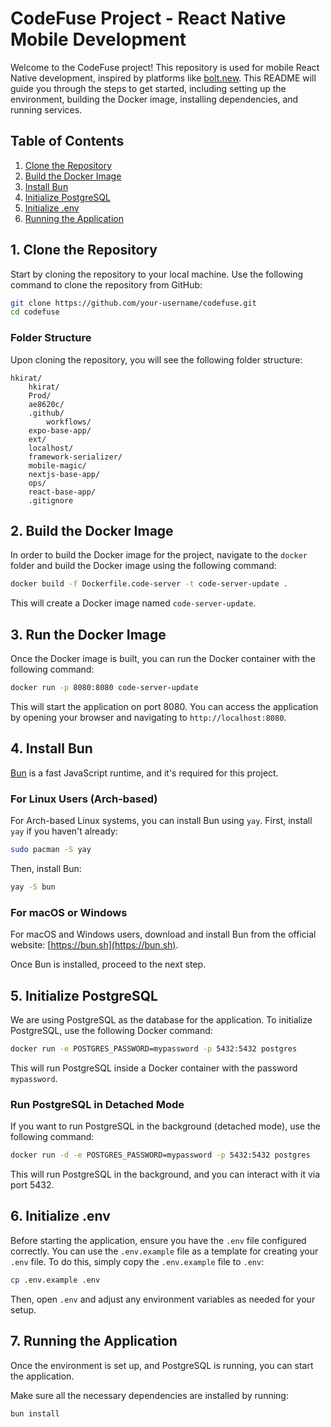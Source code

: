 
# CodeFuse Project - React Native Mobile Development

Welcome to the CodeFuse project! This repository is used for mobile React Native development, inspired by platforms like [bolt.new](https://bolt.new). This README will guide you through the steps to get started, including setting up the environment, building the Docker image, installing dependencies, and running services.

## Table of Contents

1. [Clone the Repository](#clone-the-repository)
2. [Build the Docker Image](#build-the-docker-image)
3. [Install Bun](#install-bun)
4. [Initialize PostgreSQL](#initialize-postgresql)
5. [Initialize .env](#initialize-env)
6. [Running the Application](#running-the-application)

## 1. Clone the Repository

Start by cloning the repository to your local machine. Use the following command to clone the repository from GitHub:

```bash
git clone https://github.com/your-username/codefuse.git
cd codefuse
```

### Folder Structure

Upon cloning the repository, you will see the following folder structure:

```
hkirat/
    hkirat/
    Prod/
    ae8620c/
    .github/
        workflows/
    expo-base-app/
    ext/
    localhost/
    framework-serializer/
    mobile-magic/
    nextjs-base-app/
    ops/
    react-base-app/
    .gitignore
```

## 2. Build the Docker Image

In order to build the Docker image for the project, navigate to the `docker` folder and build the Docker image using the following command:

```bash
docker build -f Dockerfile.code-server -t code-server-update .
```

This will create a Docker image named `code-server-update`.

## 3. Run the Docker Image

Once the Docker image is built, you can run the Docker container with the following command:

```bash
docker run -p 8080:8080 code-server-update
```

This will start the application on port 8080. You can access the application by opening your browser and navigating to `http://localhost:8080`.

## 4. Install Bun

[Bun](https://bun.sh/) is a fast JavaScript runtime, and it's required for this project. 

### For Linux Users (Arch-based)

For Arch-based Linux systems, you can install Bun using `yay`. First, install `yay` if you haven't already:

```bash
sudo pacman -S yay
```

Then, install Bun:

```bash
yay -S bun
```

### For macOS or Windows

For macOS and Windows users, download and install Bun from the official website: [https://bun.sh](https://bun.sh).

Once Bun is installed, proceed to the next step.

## 5. Initialize PostgreSQL

We are using PostgreSQL as the database for the application. To initialize PostgreSQL, use the following Docker command:

```bash
docker run -e POSTGRES_PASSWORD=mypassword -p 5432:5432 postgres
```

This will run PostgreSQL inside a Docker container with the password `mypassword`. 

### Run PostgreSQL in Detached Mode

If you want to run PostgreSQL in the background (detached mode), use the following command:

```bash
docker run -d -e POSTGRES_PASSWORD=mypassword -p 5432:5432 postgres
```

This will run PostgreSQL in the background, and you can interact with it via port 5432.

## 6. Initialize .env

Before starting the application, ensure you have the `.env` file configured correctly. You can use the `.env.example` file as a template for creating your `.env` file. To do this, simply copy the `.env.example` file to `.env`:

```bash
cp .env.example .env
```

Then, open `.env` and adjust any environment variables as needed for your setup.

## 7. Running the Application

Once the environment is set up, and PostgreSQL is running, you can start the application. 

Make sure all the necessary dependencies are installed by running:

```bash
bun install
```

